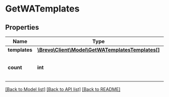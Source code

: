 # GetWATemplates

## Properties
Name | Type | Description | Notes
------------ | ------------- | ------------- | -------------
**templates** | [**\Brevo\Client\Model\GetWATemplatesTemplates[]**](GetWATemplatesTemplates.md) |  | 
**count** | **int** | Number of whatsApp templates retrived | 

[[Back to Model list]](../../README.md#documentation-for-models) [[Back to API list]](../../README.md#documentation-for-api-endpoints) [[Back to README]](../../README.md)


